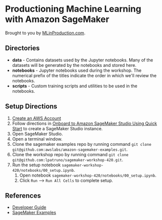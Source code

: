 # Productioning Machine Learning with Amazon SageMaker

Brought to you by [MLinProduction.com](http://mlinproduction.com/).

## Directories

* **data** - Contains datasets used by the Jupyter notebooks. Many of the datasets will be generated by the notebooks and stored here.
* **notebooks** - Jupyter notebooks used during the workshop. The numerical prefix of the titles indicate the order in which we'll review the notebooks.
* **scripts** - Custom training scripts and utilities to be used in the notebooks.


## Setup Directions

1. [Create an AWS Account](https://docs.aws.amazon.com/sagemaker/latest/dg/gs-account.html)
2. Follow directions in [Onboard to Amazon SageMaker Studio Using Quick Start](https://docs.aws.amazon.com/sagemaker/latest/dg/onboard-quick-start.html) to create a SageMaker Studio instance.
3. Open SageMaker Studio.
4. Open a terminal window.
5. Clone the sagemaker examples repo by running command `git clone git@github.com:awslabs/amazon-sagemaker-examples.git`.
5. Clone the workshop repo by running command `git clone git@github.com:lpatruno/sagemaker-workshop-420.git`.
7. Run the setup notebook `sagemaker-workshop-420/notebooks/00_setup.ipynb`.
    1. Open notebook `sagemaker-workshop-420/notebooks/00_setup.ipynb`.
    2. Click `Run` --> `Run All Cells` to complete setup.


## References

* [Developer Guide](https://docs.aws.amazon.com/sagemaker/latest/dg/whatis.html)
* [SageMaker Examples](https://github.com/awslabs/amazon-sagemaker-examples)


